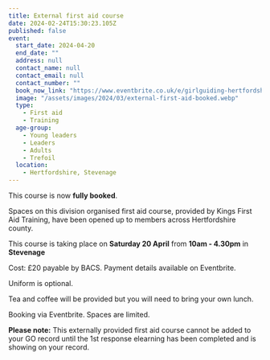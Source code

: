 ```yaml
---
title: External first aid course
date: 2024-02-24T15:30:23.105Z
published: false
event:
  start_date: 2024-04-20
  end_date: ""
  address: null
  contact_name: null
  contact_email: null
  contact_number: ""
  book_now_link: "https://www.eventbrite.co.uk/e/girlguiding-hertfordshire-first-aid-course-tickets-834627743047"
  image: "/assets/images/2024/03/external-first-aid-booked.webp"
  type:
    - First aid
    - Training
  age-group:
    - Young leaders
    - Leaders
    - Adults
    - Trefoil
  location:
    - Hertfordshire, Stevenage
---
```

This course is now **fully booked**.

Spaces on this division organised first aid course, provided by Kings First Aid Training, have been opened up to members across Hertfordshire county.  

This course is taking place on **Saturday 20 April** from **10am - 4.30pm** in **Stevenage**

Cost: £20 payable by BACS. Payment details available on Eventbrite.

Uniform is optional.

Tea and coffee will be provided but you will need to bring your own lunch.

Booking via Eventbrite. Spaces are limited.

**Please note:** This externally provided first aid course cannot be added to your GO record until the 1st response elearning has been completed and is showing on your record.
